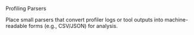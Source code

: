 Profiling Parsers

Place small parsers that convert profiler logs or tool outputs into
machine-readable forms (e.g., CSV/JSON) for analysis.

